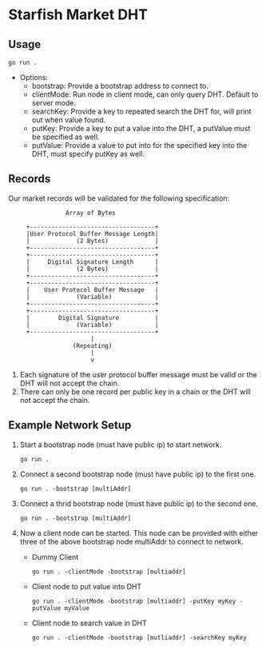 # Starfish Market DHT

## Usage
```go run .```
- Options:
    - bootstrap: Provide a bootstrap address to connect to.
    - clientMode: Run node in client mode, can only query DHT. Default to server mode.
    - searchKey: Provide a key to repeated search the DHT for, will print out when value found.
    - putKey: Provide a key to put a value into the DHT, a putValue must be specified as well.
    - putValue: Provide a value to put into for the specified key into the DHT, must specify putKey as well.

## Records 
Our market records will be validated for the following specification:

```
                Array of Bytes

     +-----------------------------------+
     |User Protocol Buffer Message Length|
     |             (2 Bytes)             |
     +-----------------------------------+
     +-----------------------------------+
     |     Digital Signature Length      |
     |             (2 Bytes)             |
     +-----------------------------------+
     +-----------------------------------+
     |    User Protocol Buffer Message   |
     |             (Variable)            |
     +-----------------------------------+
     +-----------------------------------+
     |        Digital Signature          |
     |             (Variable)            |
     +-----------------------------------+
                       |
                  (Repeating)
                       |
                       v
```

1) Each signature of the user protocol buffer message must be valid or the DHT will not accept the chain.
2) There can only be one record per public key in a chain or the DHT will not accept the chain.

## Example Network Setup

1) Start a bootstrap node (must have public ip) to start network.

    ```go run .```

2) Connect a second bootstrap node (must have public ip) to the first one.

    ```go run . -bootstrap [multiAddr]```

3) Connect a thrid bootstrap node (must have public ip) to the second one.

    ```go run . -bootstrap [multiAddr]```

4) Now a client node can be started. This node can be provided with either three of the above
    bootstrap node multiAddr to connect to network.
    
    - Dummy Client

        ```go run . -clientMode -bootstrap [multiaddr]``` 
    - Client node to put value into DHT

        ```go run . -clientMode -bootstrap [multiaddr] -putKey myKey -putValue myValue``` 
    - Client node to search value in DHT

        ```go run . -clientMode -bootstrap [mutliaddr] -searchKey myKey```
